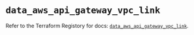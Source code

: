 # `data_aws_api_gateway_vpc_link`

Refer to the Terraform Registory for docs: [`data_aws_api_gateway_vpc_link`](https://registry.terraform.io/providers/hashicorp/aws/5.16.0/docs/data-sources/api_gateway_vpc_link).
